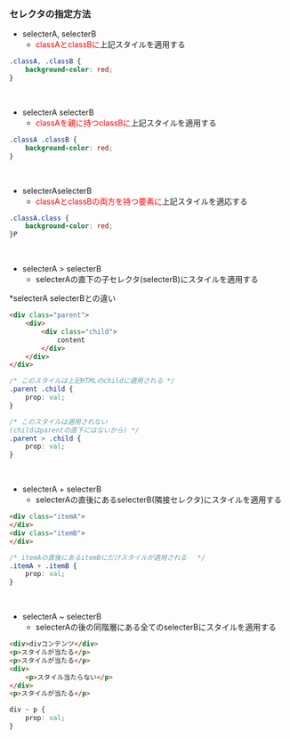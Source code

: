 ### セレクタの指定方法

- selecterA, selecterB
    - <font color=red>classAとclassBに</font>上記スタイルを適用する
```css
.classA, .classB {
    background-color: red;
}
```
<br>

- selecterA selecterB
    - <font color=red>classAを親に持つclassBに</font>上記スタイルを適用する
```css
.classA .classB {
    background-color: red;
}
```
<br>

- selecterAselecterB
    - <font color=red>classAとclassBの両方を持つ要素に</font>上記スタイルを適応する
```css
.classA.class {
    background-color: red;
}P
```
<br>

- selecterA > selecterB
    - selecterAの直下の子セレクタ(selecterB)にスタイルを適用する

*selecterA selecterBとの違い
```html
<div class="parent">
    <div>
        <div class="child">
            content
        </div>
    </div>
</div>
```
```css
/* このスタイルは上記HTMLのchildに適用される */
.parent .child {
    prop: val;
}

/* このスタイルは適用されない
(childはparentの直下にはないから) */
.parent > .child {
    prop: val;
}
```

<br>

- selecterA + selecterB
    - selecterAの直後にあるselecterB(隣接セレクタ)にスタイルを適用する

```html
<div class="itemA">
</div>
<div class="itemB">
</div>
```
```css
/* itemAの直後にあるitemBにだけスタイルが適用される　 */
.itemA + .itemB {
    prop: val;
}
```

<br>

- selecterA ~ selecterB
    - selecterAの後の同階層にある全てのselecterBにスタイルを適用する

```html
<div>divコンテンツ</div>
<p>スタイルが当たる</p>
<p>スタイルが当たる</p>
<div>
    <p>スタイル当たらない</p>
</div>
<p>スタイルが当たる</p>
```
```css
div ~ p {
    prop: val;
}
```